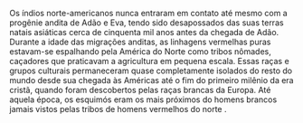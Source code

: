 ﻿Os índios norte-americanos nunca entraram em contato até mesmo com a progênie andita de Adão e Eva, tendo sido desapossados das suas terras natais asiáticas cerca de cinquenta mil anos antes da chegada de Adão. Durante a idade das migrações anditas, as linhagens vermelhas puras estavam-se espalhando pela América do Norte como tribos nômades, caçadores que praticavam a agricultura em pequena escala. Essas raças e  grupos culturais permaneceram quase completamente isolados do resto do mundo desde sua chegada às Américas até o fim do primeiro milênio da era cristã, quando foram descobertos pelas raças brancas da Europa. Até aquela época, os esquimós eram os mais próximos do homens brancos jamais vistos pelas tribos de homens vermelhos do norte .